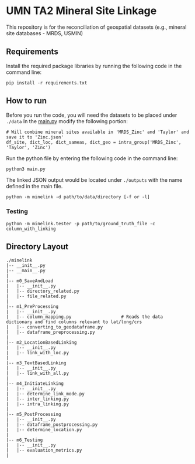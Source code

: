 # UMN TA2 Mineral Site Linkage
This repository is for the reconciliation of geospatial datasets (e.g., mineral site databases - MRDS, USMIN)

## Requirements
Install the required package libraries by running the following code in the command line:
```
pip install -r requirements.txt
```

## How to run
Before you run the code, you will need the datasets to be placed under `./data` 
In the [main.py](https://github.com/DARPA-CRITICALMAAS/umn-ta2-mineral-site-linkage/blob/main/main.py) modify the following portion:
```
# Will combine mineral sites available in 'MRDS_Zinc' and 'Taylor' and save it to 'Zinc.json'
df_site, dict_loc, dict_sameas, dict_geo = intra_group('MRDS_Zinc', 'Taylor', 'Zinc')
```
Run the python file by entering the following code in the command line:
```
python3 main.py
```
The linked JSON output would be located under `./outputs` with the name defined in the main file.

```
python -m minelink -d path/to/data/directory [-f or -l]
```

### Testing
```
python -m minelink.tester -p path/to/ground_truth_file -c column_with_linking
```

## Directory Layout
```
./minelink
|-- __init__.py
|-- __main__.py
|
|-- m0_SaveAndLoad
|   |-- __init__.py
|   |-- directory_related.py
|   |-- file_related.py
|
|-- m1_PreProcessing
|   |-- __init__.py
|   |-- column_mapping.py                   # Reads the data dictionary and find columns relevant to lat/long/crs
|   |-- converting_to_geodataframe.py
|   |-- dataframe_preprocessing.py
|
|-- m2_LocationBasedLinking
|   |-- __init__.py
|   |-- link_with_loc.py
|
|-- m3_TextBasedLinking
|   |-- __init__.py
|   |-- link_with_all.py
|
|-- m4_InitiateLinking
|   |-- __init__.py
|   |-- determine_link_mode.py
|   |-- inter_linking.py
|   |-- intra_linking.py
|
|-- m5_PostProcessing
|   |-- __init__.py
|   |-- dataframe_postprocessing.py
|   |-- determine_location.py
|
|-- m6_Testing
|   |-- __init__.py
|   |-- evaluation_metrics.py
|
```